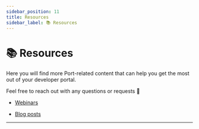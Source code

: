 ```yaml
---
sidebar_position: 11
title: Resources
sidebar_label: 📚 Resources
---
```


# 📚 Resources

Here you will find more Port-related content that can help you get the most out of your developer portal.

Feel free to reach out with any questions or requests 🚀

- [Webinars](https://www.getport.io/webinars)

- [Blog posts](https://www.getport.io/blog)

---
